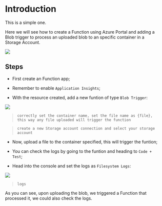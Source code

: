 # Introduction

This is a simple one.

Here we will see how to create a Function using Azure Portal and adding a Blob trigger to process an uploaded blob to an specific container in a Storage Account.

![](https://github.com/nokorinotsubasa/function-blob-trigger-project/blob/c152426fb5eefd592e24935a0ed84438c84c05fb/images/Architecture.png)

## Steps

- First create an Function app;

- Remember to enable `Application Insights`;

- With the resource created, add a new funtion of type `Blob Trigger`:

![](https://github.com/nokorinotsubasa/function-blob-trigger-project/blob/c152426fb5eefd592e24935a0ed84438c84c05fb/images/Createfunctionpage.png)

>`correctly set the container name, set the file name as {file}, this way any file uploaded will trigger the function`

>`create a new Storage account connection and select your storage account`

- Now, upload a file to the container specified, this will trigger the funtion;

- You can check the logs by going to the funtion and heading to `Code + Test`;

- Head into the console and set the logs as `Filesystem Logs`:

![](https://github.com/nokorinotsubasa/function-blob-trigger-project/blob/c152426fb5eefd592e24935a0ed84438c84c05fb/images/filesystemlogs.png)

>`logs`

As you can see, upon uploading the blob, we triggered a Function that processed it, we could also check the logs.
